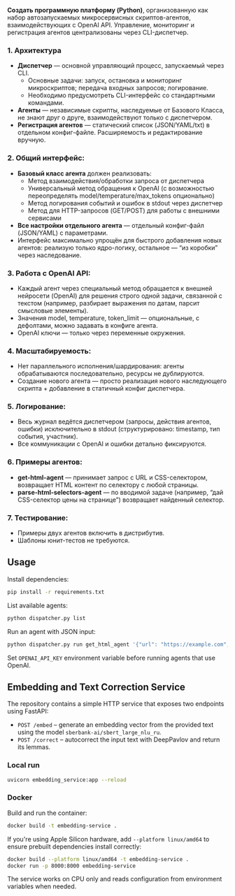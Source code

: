 
**Создать программную платформу (Python)**, организованную как набор автозапускаемых микросервисных скриптов-агентов, взаимодействующих с OpenAI API. Управление, мониторинг и регистрация агентов централизованы через CLI-диспетчер.

### 1. Архитектура
- **Диспетчер** — основной управляющий процесс, запускаемый через CLI.  
  - Основные задачи: запуск, остановка и мониторинг микроскриптов; передача входных запросов; логирование.
  - Необходимо предусмотреть CLI-интерфейс со стандартными командами.
- **Агенты** — независимые скрипты, наследуемые от Базового Класса, не знают друг о друге, взаимодействуют только с диспетчером.
- **Регистрация агентов** — статический список (JSON/YAML/txt) в отдельном конфиг-файле. Расширяемость и редактирование вручную.

### 2. Общий интерфейс:
- **Базовый класс агента** должен реализовать:
  - Метод взаимодействия/обработки запроса от диспетчера
  - Универсальный метод обращения к OpenAI (с возможностью переопределять model/temperature/max_tokens опционально)
  - Метод логирования событий и ошибок в stdout через диспетчер
  - Метод для HTTP-запросов (GET/POST) для работы с внешними сервисами
- **Все настройки отдельного агента** — отдельный конфиг-файл (JSON/YAML) с параметрами.
- Интерфейс максимально упрощён для быстрого добавления новых агентов: реализую только ядро-логику, остальное — “из коробки” через наследование.

### 3. Работа с OpenAI API:
- Каждый агент через специальный метод обращается к внешней нейросети (OpenAI) для решения строго одной задачи, связанной с текстом (например, разбирает выражения по датам, парсит смысловые элементы).
- Значения model, temperature, token_limit — опциональные, с дефолтами, можно задавать в конфиге агента.
- OpenAI ключи — только через переменные окружения.

### 4. Масштабируемость:
- Нет параллельного исполнения/шардирования: агенты обрабатываются последовательно, ресурсы не дублируются.
- Создание нового агента — просто реализация нового наследующего скрипта + добавление в статичный конфиг диспетчера.

### 5. Логирование:
- Весь журнал ведётся диспетчером (запросы, действия агентов, ошибки) исключительно в stdout (структурировано: timestamp, тип события, участник).
- Все коммуникации с OpenAI и ошибки детально фиксируются.

### 6. Примеры агентов:
- **get-html-agent** — принимает запрос с URL и CSS-селектором, возвращает HTML контент по селектору с любой страницы.
- **parse-html-selectors-agent** — по вводимой задаче (например, “дай CSS-селектор цены на странице”) возвращает найденный селектор.

### 7. Тестирование:
- Примеры двух агентов включить в дистрибутив.
- Шаблоны юнит-тестов не требуются.


## Usage

Install dependencies:

```bash
pip install -r requirements.txt
```

List available agents:

```bash
python dispatcher.py list
```

Run an agent with JSON input:

```bash
python dispatcher.py run get_html_agent '{"url": "https://example.com", "selector": "title"}'
```

Set `OPENAI_API_KEY` environment variable before running agents that use OpenAI.

## Embedding and Text Correction Service

The repository contains a simple HTTP service that exposes two endpoints using FastAPI:

- `POST /embed` – generate an embedding vector from the provided text using the model `sberbank-ai/sbert_large_nlu_ru`.
- `POST /correct` – autocorrect the input text with DeepPavlov and return its lemmas.

### Local run

```bash
uvicorn embedding_service:app --reload
```

### Docker

Build and run the container:

```bash
docker build -t embedding-service .
```

If you're using Apple Silicon hardware, add `--platform linux/amd64` to ensure
prebuilt dependencies install correctly:

```bash
docker build --platform linux/amd64 -t embedding-service .
docker run -p 8000:8000 embedding-service
```

The service works on CPU only and reads configuration from environment variables when needed.
